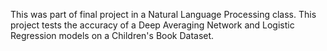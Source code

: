 This was part of final project in a Natural Language Processing class.
This project tests the accuracy of a Deep Averaging Network and Logistic Regression models on a Children's Book Dataset.